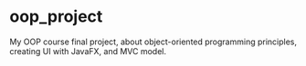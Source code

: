 # oop_project
My OOP course final project, about object-oriented programming principles, creating UI with JavaFX, and MVC model.
